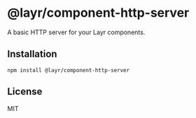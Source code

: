 # @layr/component-http-server

A basic HTTP server for your Layr components.

## Installation

```
npm install @layr/component-http-server
```

## License

MIT
